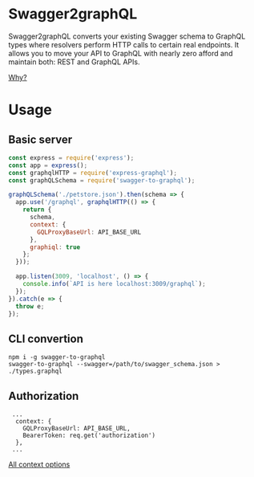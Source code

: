 # Swagger2graphQL

Swagger2graphQL converts your existing Swagger schema to GraphQL types where resolvers perform HTTP calls to certain real endpoints.
It allows you to move your API to GraphQL with nearly zero afford and maintain both: REST and GraphQL APIs.

<a href="https://medium.com/@raxwunter/moving-existing-api-from-rest-to-graphql-205bab22c184">Why?</a>

# Usage

## Basic server

```js
const express = require('express');
const app = express();
const graphqlHTTP = require('express-graphql');
const graphQLSchema = require('swagger-to-graphql');

graphQLSchema('./petstore.json').then(schema => {
  app.use('/graphql', graphqlHTTP(() => {
    return {
      schema,
      context: {
        GQLProxyBaseUrl: API_BASE_URL
      },
      graphiql: true
    };
  }));

  app.listen(3009, 'localhost', () => {
    console.info(`API is here localhost:3009/graphql`);
  });
}).catch(e => {
  throw e;
});
```

## CLI convertion

```
npm i -g swagger-to-graphql
swagger-to-graphql --swagger=/path/to/swagger_schema.json > ./types.graphql
```
## Authorization

```
 ...
  context: {
    GQLProxyBaseUrl: API_BASE_URL,
    BearerToken: req.get('authorization')
  },
 ...
```

<a href="https://github.com/yarax/swagger-to-graphql/blob/master/src/types.js#L3"> All context options </a>

